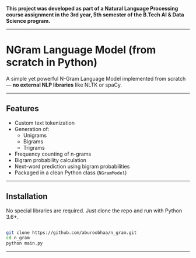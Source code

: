 
**This project was developed as part of a Natural Language Processing course assignment in the 3rd year, 5th semester of the B.Tech AI & Data Science program.**

--- 

#  NGram Language Model (from scratch in Python)

A simple yet powerful N-Gram Language Model implemented from scratch — **no external NLP libraries** like NLTK or spaCy.

---

##  Features

- Custom text tokenization
- Generation of:
  - Unigrams
  - Bigrams
  - Trigrams
- Frequency counting of n-grams
- Bigram probability calculation
- Next-word prediction using bigram probabilities
- Packaged in a clean Python class (`NGramModel`)

---

## Installation

No special libraries are required. Just clone the repo and run with Python 3.6+.

```bash

git clone https://github.com/aburoobhaa/n_gram.git
cd n_gram
python main.py

``` 
----
